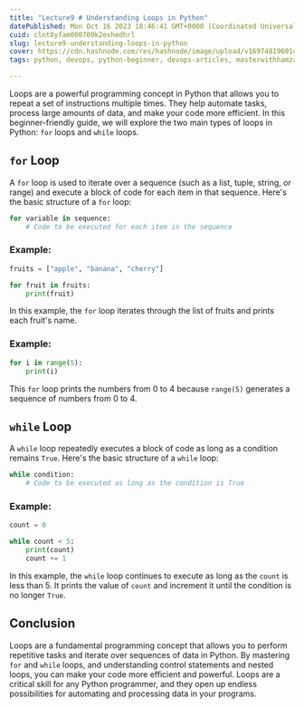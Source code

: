 ```yaml
---
title: "Lecture9 # Understanding Loops in Python"
datePublished: Mon Oct 16 2023 18:46:41 GMT+0000 (Coordinated Universal Time)
cuid: clnt8yfam000709k2exhedhrl
slug: lecture9-understanding-loops-in-python
cover: https://cdn.hashnode.com/res/hashnode/image/upload/v1697481960141/74ac0c65-afe4-47d0-acbd-a2e7322911bc.png
tags: python, devops, python-beginner, devops-articles, masterwithhamza

---
```


Loops are a powerful programming concept in Python that allows you to repeat a set of instructions multiple times. They help automate tasks, process large amounts of data, and make your code more efficient. In this beginner-friendly guide, we will explore the two main types of loops in Python: `for` loops and `while` loops.

## `for` **Loop**

A `for` loop is used to iterate over a sequence (such as a list, tuple, string, or range) and execute a block of code for each item in that sequence. Here's the basic structure of a `for` loop:

```python
for variable in sequence:
    # Code to be executed for each item in the sequence
```

### **Example:**

```python
fruits = ["apple", "banana", "cherry"]

for fruit in fruits:
    print(fruit)
```

In this example, the `for` loop iterates through the list of fruits and prints each fruit's name.

### **Example:**

```python
for i in range(5):
    print(i)
```

This `for` loop prints the numbers from 0 to 4 because `range(5)` generates a sequence of numbers from 0 to 4.

## `while` **Loop**

A `while` loop repeatedly executes a block of code as long as a condition remains `True`. Here's the basic structure of a `while` loop:

```python
while condition:
    # Code to be executed as long as the condition is True
```

### **Example:**

```python
count = 0

while count < 5:
    print(count)
    count += 1
```

In this example, the `while` loop continues to execute as long as the `count` is less than 5. It prints the value of `count` and increment it until the condition is no longer `True`.

## **Conclusion**

Loops are a fundamental programming concept that allows you to perform repetitive tasks and iterate over sequences of data in Python. By mastering `for` and `while` loops, and understanding control statements and nested loops, you can make your code more efficient and powerful. Loops are a critical skill for any Python programmer, and they open up endless possibilities for automating and processing data in your programs.